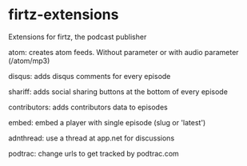 # firtz-extensions
Extensions for firtz, the podcast publisher

atom: creates atom feeds. Without parameter or with audio parameter (/atom/mp3)

disqus: adds disqus comments for every episode

shariff: adds social sharing buttons at the bottom of every episode

contributors: adds contributors data to episodes

embed: embed a player with single episode (slug or 'latest')

adnthread: use a thread at app.net for discussions

podtrac: change urls to get tracked by podtrac.com

